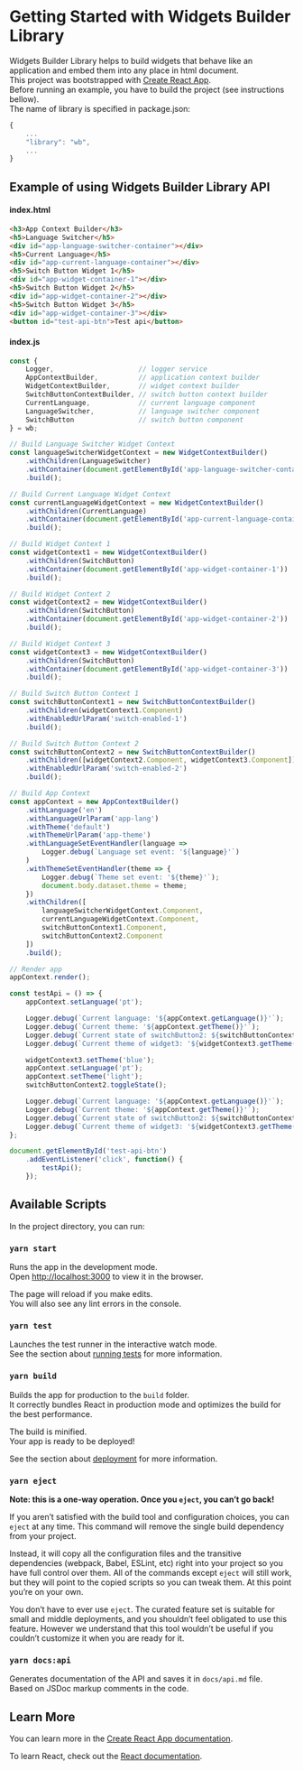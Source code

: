# Getting Started with Widgets Builder Library
Widgets Builder Library helps to build widgets that behave like an application and embed them into any place in html document.\
This project was bootstrapped with [Create React App](https://github.com/facebook/create-react-app).\
Before running an example, you have to build the project (see instructions bellow).\
The name of library is specified in package.json:
```javascript
{
    ...
    "library": "wb",
    ...
}
```

## Example of using Widgets Builder Library API
#### index.html
```html
<h3>App Context Builder</h3>
<h5>Language Switcher</h5>
<div id="app-language-switcher-container"></div>
<h5>Current Language</h5>
<div id="app-current-language-container"></div>
<h5>Switch Button Widget 1</h5>
<div id="app-widget-container-1"></div>
<h5>Switch Button Widget 2</h5>
<div id="app-widget-container-2"></div>
<h5>Switch Button Widget 3</h5>
<div id="app-widget-container-3"></div>
<button id="test-api-btn">Test api</button>
```
#### index.js
```javascript
const {
    Logger,                     // logger service
    AppContextBuilder,          // application context builder
    WidgetContextBuilder,       // widget context builder    
    SwitchButtonContextBuilder, // switch button context builder
    CurrentLanguage,            // current language component
    LanguageSwitcher,           // language switcher component
    SwitchButton                // switch button component
} = wb;

// Build Language Switcher Widget Context
const languageSwitcherWidgetContext = new WidgetContextBuilder()
    .withChildren(LanguageSwitcher)
    .withContainer(document.getElementById('app-language-switcher-container'))
    .build();

// Build Current Language Widget Context
const currentLanguageWidgetContext = new WidgetContextBuilder()
    .withChildren(CurrentLanguage)
    .withContainer(document.getElementById('app-current-language-container'))
    .build();

// Build Widget Context 1
const widgetContext1 = new WidgetContextBuilder()
    .withChildren(SwitchButton)
    .withContainer(document.getElementById('app-widget-container-1'))
    .build();

// Build Widget Context 2
const widgetContext2 = new WidgetContextBuilder()
    .withChildren(SwitchButton)
    .withContainer(document.getElementById('app-widget-container-2'))
    .build();

// Build Widget Context 3
const widgetContext3 = new WidgetContextBuilder()
    .withChildren(SwitchButton)
    .withContainer(document.getElementById('app-widget-container-3'))
    .build();

// Build Switch Button Context 1
const switchButtonContext1 = new SwitchButtonContextBuilder()
    .withChildren(widgetContext1.Component)
    .withEnabledUrlParam('switch-enabled-1')
    .build();            

// Build Switch Button Context 2
const switchButtonContext2 = new SwitchButtonContextBuilder()
    .withChildren([widgetContext2.Component, widgetContext3.Component])
    .withEnabledUrlParam('switch-enabled-2')
    .build();

// Build App Context
const appContext = new AppContextBuilder()
    .withLanguage('en')
    .withLanguageUrlParam('app-lang')
    .withTheme('default')
    .withThemeUrlParam('app-theme')
    .withLanguageSetEventHandler(language => 
        Logger.debug(`Language set event: '${language}'`)
    )
    .withThemeSetEventHandler(theme => {
        Logger.debug(`Theme set event: '${theme}'`);
        document.body.dataset.theme = theme;
    })
    .withChildren([
        languageSwitcherWidgetContext.Component,
        currentLanguageWidgetContext.Component,
        switchButtonContext1.Component,
        switchButtonContext2.Component
    ])
    .build();

// Render app
appContext.render();

const testApi = () => {
    appContext.setLanguage('pt');

    Logger.debug(`Current language: '${appContext.getLanguage()}'`);
    Logger.debug(`Current theme: '${appContext.getTheme()}'`);
    Logger.debug(`Current state of switchButton2: ${switchButtonContext2.getState() ? 'on' : 'off'}`);
    Logger.debug(`Current theme of widget3: '${widgetContext3.getTheme()}'`);

    widgetContext3.setTheme('blue');
    appContext.setLanguage('pt');
    appContext.setTheme('light');
    switchButtonContext2.toggleState();

    Logger.debug(`Current language: '${appContext.getLanguage()}'`);
    Logger.debug(`Current theme: '${appContext.getTheme()}'`);
    Logger.debug(`Current state of switchButton2: ${switchButtonContext2.getState() ? 'on': 'off'}`);
    Logger.debug(`Current theme of widget3: '${widgetContext3.getTheme()}'`);
};

document.getElementById('test-api-btn')
    .addEventListener('click', function() {
        testApi();
    });
```

## Available Scripts

In the project directory, you can run:

### `yarn start`

Runs the app in the development mode.\
Open [http://localhost:3000](http://localhost:3000) to view it in the browser.

The page will reload if you make edits.\
You will also see any lint errors in the console.

### `yarn test`

Launches the test runner in the interactive watch mode.\
See the section about [running tests](https://facebook.github.io/create-react-app/docs/running-tests) for more information.

### `yarn build`

Builds the app for production to the `build` folder.\
It correctly bundles React in production mode and optimizes the build for the best performance.

The build is minified.\
Your app is ready to be deployed!

See the section about [deployment](https://facebook.github.io/create-react-app/docs/deployment) for more information.

### `yarn eject`

**Note: this is a one-way operation. Once you `eject`, you can’t go back!**

If you aren’t satisfied with the build tool and configuration choices, you can `eject` at any time. This command will remove the single build dependency from your project.

Instead, it will copy all the configuration files and the transitive dependencies (webpack, Babel, ESLint, etc) right into your project so you have full control over them. All of the commands except `eject` will still work, but they will point to the copied scripts so you can tweak them. At this point you’re on your own.

You don’t have to ever use `eject`. The curated feature set is suitable for small and middle deployments, and you shouldn’t feel obligated to use this feature. However we understand that this tool wouldn’t be useful if you couldn’t customize it when you are ready for it.

### `yarn docs:api`

Generates documentation of the API and saves it in `docs/api.md` file.\
Based on JSDoc markup comments in the code.

## Learn More

You can learn more in the [Create React App documentation](https://facebook.github.io/create-react-app/docs/getting-started).

To learn React, check out the [React documentation](https://reactjs.org/).
